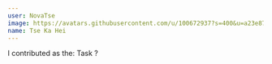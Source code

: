 ```yaml
---
user: NovaTse
image: https://avatars.githubusercontent.com/u/100672937?s=400&u=a23e8712d36a28b25f6e6ad6c34754a692f3a058&v=4
name: Tse Ka Hei
---
```

I contributed as the: Task ?
